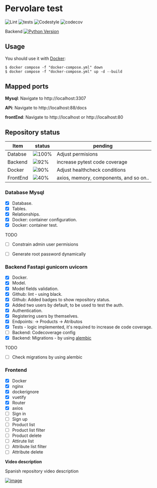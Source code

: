 # Pervolare test
![Lint](https://github.com/selobu/testpervolare/actions/workflows/black.yml/badge.svg)
![tests](https://github.com/selobu/testpervolare/actions/workflows/test.yml/badge.svg)
![Codestyle](https://img.shields.io/badge/code%20style-black-000000.svg)
![codecov](https://codecov.io/gh/selobu/testpervolare/branch/master/graph/badge.svg)

Backend [![Python Version](https://img.shields.io/badge/python-3.8%20%7C%203.9%20%7C%203.10%20%7C%203.11-blue)](https://www.python.org/downloads/release/python-390/)

## Usage

You should use it with [Docker](https://www.docker.com/):

    $ docker compose -f "docker-compose.yml" down 
    $ docker compose -f "docker-compose.yml" up -d --build

## Mapped ports

**Mysql**: Navigate to http://localhost:3307

**APi**: Navigate to http://localhost:88/docs 

**frontEnd**: Navigate to http://localhost or http://localhost:80 

## Repository status

Item   | status | pending
----|-----|------
Databse |  ![100%](https://progress-bar.dev/100) | Adjust permisions
Backend | ![92%](https://progress-bar.dev/92) | increase pytest code coverage
Docker | ![90%](https://progress-bar.dev/90) | Adjust healthcheck conditions
FrontEnd | ![40%](https://progress-bar.dev/40) | axios, memory, components, and so on..


### Database Mysql

* [x] Database.
* [x] Tables.
* [x] Relationships.
* [x] Docker: container configuration.
* [x] Docker: container test.

 TODO
* [ ] Constrain admin user permisions
* [ ] Generate root password dynamically
  

### Backend Fastapi gunicorn uvicorn

* [x] Docker.
* [x] Model.
* [x] Model fields validation.
* [x] Github: lint - using black.
* [x] Github: Added badges to show repository status.
* [x] Added two users by default, to be used to test the auth.
* [x] Authentication.
* [x] Registering users by themselves. 
* [X] Endpoints: -> Products -> Atributos 
* [x] Tests - logic implemented, it's required to increase de code coverage. 
* [ ] Backend: Codecoverage config
* [x] Backend: Migrations - by using [alembic](https://alembic.sqlalchemy.org/en/latest/)

TODO

* [ ] Check migrations by using alembic

### Frontend

* [x] Docker
* [x] nginx
* [x] dockerignore
* [x] vuetify
* [x] Router
* [x] axios
* [ ] Sign in
* [ ] Sign up
* [ ] Product list
* [ ] Product list filter
* [ ] Product delete
* [ ] Attirute list
* [ ] Attribute list filter
* [ ] Attribute delete

**Video description**

Spanish repository video description

[![image](http://img.youtube.com/vi/maRKriel5ao/0.jpg)](https://youtu.be/maRKriel5ao)
